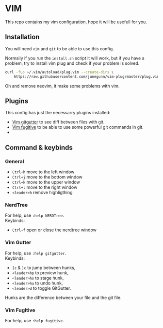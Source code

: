 # VIM

This repo contains my vim configuration, hope it will be usefull for you.  

## Installation  

You will need `vim` and `git` to be able to use this config.  

Normally if you run the `install.sh` script it will work, but if you have a problem, try to install vim plug and check if your problem is solved.  

```bash
curl -fLo ~/.vim/autoload/plug.vim --create-dirs \
    https://raw.githubusercontent.com/junegunn/vim-plug/master/plug.vim
```

Oh and remove neovim, it make some problems with vim.  

## Plugins

This config has just the necessarry plugins installed:  

- [Vim gitgutter](https://github.com/airblade/vim-gitgutter) to see diff between files with git.  
- [Vim fugitive](https://github.com/tpope/vim-fugitive) to be able to use some powerful git commands in git.
- 
## Command & keybinds

### General

- `Ctrl+h` move to the left window  
- `Ctrl+j` move to the bottom window
- `Ctrl+k` move to the upper window
- `Ctrl+l` move to the right window
- `<leader>h` remove highligthing

### NerdTree

For help, use `:help NERDTree`.  
Keybinds:
- `Ctrl+f` open or close the nerdtree window  

### Vim Gutter 

For help, use `:help gitgutter`.  
Keybinds:  
- `[c` & `]c` to jump between hunks,  
- `<leader>hp` to preview hunk,  
- `<leader>hs` to stage hunk,  
- `<leader>hu` to undo hunk,  
- `<leader>d` to toggle GitGutter.  

Hunks are the difference between your file and the git file.

### Vim Fugitive

For help, use `:help fugitive`.  

